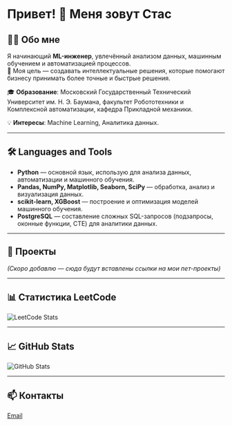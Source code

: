 # Привет! 👋 Меня зовут Стас

## 👨‍💻 Обо мне
Я начинающий **ML-инженер**, увлечённый анализом данных, машинным обучением и автоматизацией процессов.  
🎯 Моя цель — создавать интеллектуальные решения, которые помогают бизнесу принимать более точные и быстрые решения.  

🎓 **Образование**: Московский Государственный Технический Университет им. Н. Э. Баумана, факультет Робототехники и Комплексной автоматизации, кафедра Прикладной механики.

💡 **Интересы**: Machine Learning, Аналитика данных.

---

## 🛠 Languages and Tools
- **Python** — основной язык, использую для анализа данных, автоматизации и машинного обучения.
- **Pandas, NumPy, Matplotlib, Seaborn, SciPy** — обработка, анализ и визуализация данных.
- **scikit-learn, XGBoost** — построение и оптимизация моделей машинного обучения.
- **PostgreSQL** — составление сложных SQL-запросов (подзапросы, оконные функции, CTE) для аналитики данных.

---

## 📂 Проекты
*(Скоро добавлю — сюда будут вставлены ссылки на мои пет-проекты)*

---

## 📊 Статистика LeetCode
![LeetCode Stats](https://leetcard.jacoblin.cool/GrigorenkoStas?theme=dark&ext=activity)

---

## 📈 GitHub Stats
![GitHub Stats](https://github-readme-stats.vercel.app/api?username=Stas-Grig&show_icons=true&theme=radical)

---

## 📫 Контакты 
[Email](mailto:kakasi_2001@mail.ru)  
